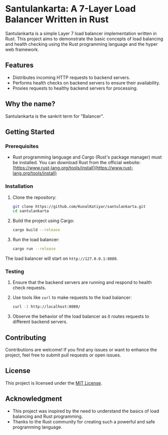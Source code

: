 # Santulankarta: A 7-Layer Load Balancer Written in Rust

Santulankarta is a simple Layer 7 load balancer implementation written in Rust. This project aims to demonstrate the basic concepts of load balancing and health checking using the Rust programming language and the hyper web framework.

## Features

- Distributes incoming HTTP requests to backend servers.
- Performs health checks on backend servers to ensure their availability.
- Proxies requests to healthy backend servers for processing.

## Why the name?

Santulankarta is the sankrit term for "Balancer".

## Getting Started

### Prerequisites

- Rust programming language and Cargo (Rust's package manager) must be installed. You can download Rust from the official website: [https://www.rust-lang.org/tools/install](https://www.rust-lang.org/tools/install)

### Installation

1. Clone the repository:

   ```sh
   git clone https://github.com/KunalKatiyar/santulankarta.git
   cd santulankarta
   ```

2. Build the project using Cargo:

   ```sh
   cargo build --release
   ```

3. Run the load balancer:

   ```sh
   cargo run --release
   ```

The load balancer will start on `http://127.0.0.1:8080`.

### Testing

1. Ensure that the backend servers are running and respond to health check requests.

2. Use tools like `curl` to make requests to the load balancer:

   ```sh
   curl -I http://localhost:8080/
   ```

3. Observe the behavior of the load balancer as it routes requests to different backend servers.

## Contributing

Contributions are welcome! If you find any issues or want to enhance the project, feel free to submit pull requests or open issues.

## License

This project is licensed under the [MIT License](LICENSE).

## Acknowledgment

- This project was inspired by the need to understand the basics of load balancing and Rust programming.
- Thanks to the Rust community for creating such a powerful and safe programming language.
